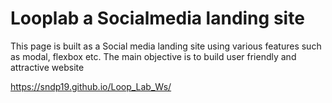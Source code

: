 # Looplab a Socialmedia landing site #


This page is built as a Social media landing site using various features such
as modal, flexbox etc. The main objective is to build user friendly and
attractive website

https://sndp19.github.io/Loop_Lab_Ws/
